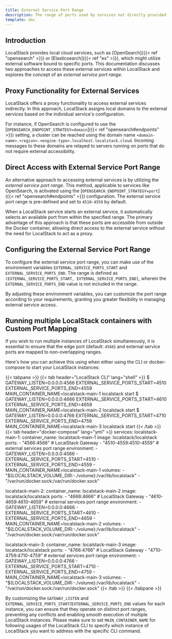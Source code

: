```yaml
---
title: External Service Port Range
description: The range of ports used by services not directly provided by LocalStack
template: doc
---
```


## Introduction

LocalStack provides local cloud services, such as [OpenSearch]({{< ref "opensearch" >}}) or [Elasticsearch]({{< ref "es" >}}), which might utilize external software bound to specific ports.
This documentation discusses two approaches to access these external services within LocalStack and explores the concept of an _external service port range_.

## Proxy Functionality for External Services

LocalStack offers a proxy functionality to access external services indirectly.
In this approach, LocalStack assigns local domains to the external services based on the individual service's configuration.

For instance, if OpenSearch is configured to use the [`OPENSEARCH_ENDPOINT_STRATEGY=domain`]({{< ref "opensearch#endpoints" >}}) setting, a cluster can be reached using the domain name `<domain-name>.<region>.<engine-type>.localhost.localstack.cloud`.
Incoming messages to these domains are relayed to servers running on ports that do not require external accessibility.

## Direct Access with External Service Port Range

An alternative approach to accessing external services is by utilizing the _external service port range_.
This method, applicable to services like OpenSearch, is activated using the [`OPENSEARCH_ENDPOINT_STRATEGY=port`]({{< ref "opensearch#endpoints" >}}) configuration.
The external service port range is pre-defined and set to `4510-4559` by default.

When a LocalStack service starts an external service, it automatically selects an available port from within the specified range.
The primary advantage of this approach is that these ports are accessible from outside the Docker container, allowing direct access to the external service without the need for LocalStack to act as a proxy.

## Configuring the External Service Port Range

To configure the external service port range, you can make use of the environment variables `EXTERNAL_SERVICE_PORTS_START` and `EXTERNAL_SERVICE_PORTS_END`.
The range is defined as `(EXTERNAL_SERVICE_PORTS_START, EXTERNAL_SERVICE_PORTS_END]`, wherein the `EXTERNAL_SERVICE_PORTS_END` value is not included in the range.

By adjusting these environment variables, you can customize the port range according to your requirements, granting you greater flexibility in managing external service access.

## Running multiple LocalStack containers with Custom Port Mapping

If you wish to run multiple instances of LocalStack simultaneously, it is essential to ensure that the edge port (default: `4566`) and external service ports are mapped to non-overlapping ranges.

Here's how you can achieve this using when either using the CLI or docker-compose to start your LocalStack instances:

{{< tabpane >}}
{{< tab header="LocalStack CLI" lang="shell" >}}
$ GATEWAY_LISTEN=0.0.0.0:4566 EXTERNAL_SERVICE_PORTS_START=4510 EXTERNAL_SERVICE_PORTS_END=4559 MAIN_CONTAINER_NAME=localstack-main-1 localstack start
$ GATEWAY_LISTEN=0.0.0.0:4666 EXTERNAL_SERVICE_PORTS_START=4610 EXTERNAL_SERVICE_PORTS_END=4659 MAIN_CONTAINER_NAME=localstack-main-2 localstack start
$ GATEWAY_LISTEN=0.0.0.0:4766 EXTERNAL_SERVICE_PORTS_START=4710 EXTERNAL_SERVICE_PORTS_END=4759 MAIN_CONTAINER_NAME=localstack-main-3 localstack start
{{< /tab >}}
{{< tab header="docker-compose" lang="yml" >}}
services:
  localstack-main-1:
    container_name: localstack-main-1
    image: localstack/localstack
    ports:
      - "4566:4566"            # LocalStack Gateway
      - "4510-4559:4510-4559"  # external services port range
    environment:
      - GATEWAY_LISTEN=0.0.0.0:4566
      - EXTERNAL_SERVICE_PORTS_START=4510
      - EXTERNAL_SERVICE_PORTS_END=4559
      - MAIN_CONTAINER_NAME=localstack-main-1
    volumes:
      - "${LOCALSTACK_VOLUME_DIR:-./volume}:/var/lib/localstack"
      - "/var/run/docker.sock:/var/run/docker.sock"

  localstack-main-2:
    container_name: localstack-main-2
    image: localstack/localstack
    ports:
      - "4666:4666"            # LocalStack Gateway
      - "4610-4659:4610-4659"  # external services port range
    environment:
      - GATEWAY_LISTEN=0.0.0.0:4666
      - EXTERNAL_SERVICE_PORTS_START=4610
      - EXTERNAL_SERVICE_PORTS_END=4659
      - MAIN_CONTAINER_NAME=localstack-main-2
    volumes:
      - "${LOCALSTACK_VOLUME_DIR:-./volume}:/var/lib/localstack"
      - "/var/run/docker.sock:/var/run/docker.sock"

  localstack-main-3:
    container_name: localstack-main-3
    image: localstack/localstack
    ports:
      - "4766:4766"            # LocalStack Gateway
      - "4710-4759:4710-4759"  # external services port range
    environment:
      - GATEWAY_LISTEN=0.0.0.0:4766
      - EXTERNAL_SERVICE_PORTS_START=4710
      - EXTERNAL_SERVICE_PORTS_END=4759
      - MAIN_CONTAINER_NAME=localstack-main-3
    volumes:
      - "${LOCALSTACK_VOLUME_DIR:-./volume}:/var/lib/localstack"
      - "/var/run/docker.sock:/var/run/docker.sock"
{{< /tab >}}
{{< /tabpane >}}

By customizing the `GATEWAY_LISTEN` and `EXTERNAL_SERVICE_PORTS_START`/`EXTERNAL_SERVICE_PORTS_END` values for each instance, you can ensure that they operate on distinct port ranges, preventing any conflicts and enabling smooth execution of multiple LocalStack instances.
Please make sure to set `MAIN_CONTAINER_NAME` for following usages of the LocalStack CLI to specify which instance of LocalStack you want to address with the specific CLI command.
